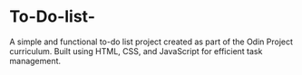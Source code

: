 # To-Do-list-
A simple and functional to-do list project created as part of the Odin Project curriculum. Built using HTML, CSS, and JavaScript for efficient task management.
